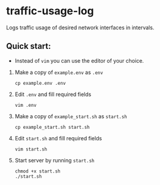 # traffic-usage-log
Logs traffic usage of desired network interfaces in intervals.

## Quick start:

* Instead of `vim` you can use the editor of your choice.
1. Make a copy of `example.env` as `.env`
    ```shell
    cp example.env .env
    ```
2. Edit `.env` and fill required fields
    ```shell
    vim .env
    ```
3. Make a copy of `example_start.sh` as `start.sh`
    ```shell
    cp example_start.sh start.sh
    ```
4. Edit `start.sh` and fill required fields
    ```shell
    vim start.sh
    ```
5. Start server by running `start.sh`
    ```shell
    chmod +x start.sh
    ./start.sh
    ```

